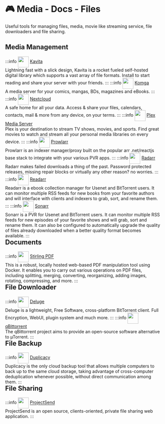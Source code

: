 # 🎮 Media - Docs - Files

Useful tools for managing files, media, movie like streaming service, file downloaders and file sharing.

## Media Management
:::info [<img src="/kavita-icon.png" width="35" height="35" style="display:inline-block; vertical-align: middle;">](./services/kavita) ‎ ‎ [Kavita](./services/kavita) <Badge type="tip" text="docker" style=" position: relative; float: right;" />
Lightning fast with a slick design, Kavita is a rocket fueled self-hosted digital library which supports a vast array of file formats. Install to start reading and share your server with your friends.
:::
:::info [<img src="/komga-icon.png" width="35" height="35" style="display:inline-block; vertical-align: middle;">](./services/komga) ‎ ‎ [Komga](./services/komga) <Badge type="tip" text="docker" style=" position: relative; float: right;" />
A media server for your comics, mangas, BDs, magazines and eBooks.
:::
:::info [<img src="/nextcloud-icon.png" width="35" height="35" style="display:inline-block; vertical-align: middle;">](./services/nextcloud) ‎ ‎ [Nextcloud](./services/nextcloud) <Badge type="tip" text="docker" style=" position: relative; float: right;" />
A safe home for all your data. Access & share your files, calendars, contacts, mail & more from any device, on your terms.
:::
:::info [<img src="/plex-icon.png" width="35" height="35" style="display:inline-block; vertical-align: middle;">](./services/plex-media-server) ‎ ‎ [Plex Media Server](./services/plex-media-server) <Badge type="tip" text="docker" style=" position: relative; float: right;" />
Plex is your destination to stream TV shows, movies, and sports. Find great movies to watch and stream all your personal media libraries on every device.
:::
:::info [<img src="/prowlarr-icon.png" width="35" height="35" style="display:inline-block; vertical-align: middle;">](./services/prowlarr) ‎ ‎ [Prowlarr](./services/prowlarr) <Badge type="tip" text="docker" style=" position: relative; float: right;" />
Prowlarr is an indexer manager/proxy built on the popular arr .net/reactjs base stack to integrate with your various PVR apps.
:::
:::info [<img src="/radarr-icon.png" width="35" height="35" style="display:inline-block; vertical-align: middle;">](./services/radarr) ‎ ‎ [Radarr](./services/radarr) <Badge type="tip" text="docker" style=" position: relative; float: right;" />
Radarr makes failed downloads a thing of the past. Password protected releases, missing repair blocks or virtually any other reason? no worries.
:::
:::info [<img src="/readarr-icon.png" width="35" height="35" style="display:inline-block; vertical-align: middle;">](./services/readarr) ‎ ‎ [Readarr](./services/readarr) <Badge type="tip" text="docker" style=" position: relative; float: right;" />
Readarr is a ebook collection manager for Usenet and BitTorrent users. It can monitor multiple RSS feeds for new books from your favorite authors and will interface with clients and indexers to grab, sort, and rename them.
:::
:::info [<img src="/sonarr-icon.png" width="35" height="35" style="display:inline-block; vertical-align: middle;">](./services/sonarr) ‎ ‎ [Sonarr](./services/sonarr) <Badge type="tip" text="docker" style=" position: relative; float: right;" />
Sonarr is a PVR for Usenet and BitTorrent users. It can monitor multiple RSS feeds for new episodes of your favorite shows and will grab, sort and rename them. It can also be configured to automatically upgrade the quality of files already downloaded when a better quality format becomes available.
:::

## Documents
:::info [<img src="/stirling-icon.png" width="35" height="35" style="display:inline-block; vertical-align: middle;">](./services/stirling-pdf) ‎ ‎ [Stirling PDF](./services/stirling-pdf) <Badge type="tip" text="docker" style=" position: relative; float: right;" />
This is a robust, locally hosted web-based PDF manipulation tool using Docker. It enables you to carry out various operations on PDF files, including splitting, merging, converting, reorganizing, adding images, rotating, compressing, and more.
:::

## File Downloader
:::info [<img src="/deluge-icon.png" width="35" height="35" style="display:inline-block; vertical-align: middle;">](./services/deluge) ‎ ‎ [Deluge](./services/deluge) <Badge type="tip" text="docker" style=" position: relative; float: right;" />
Deluge is a lightweight, Free Software, cross-platform BitTorrent client. Full Encryption, WebUI, plugin system and much more.
:::
:::info [<img src="/qbittorrent-icon.png" width="35" height="35" style="display:inline-block; vertical-align: middle;">](./services/qbittorrent) ‎ ‎ [qBittorrent](./services/qbittorrent) <Badge type="tip" text="docker" style=" position: relative; float: right;" />
The qBittorrent project aims to provide an open-source software alternative to µTorrent.
:::

## File Backup
:::info [<img src="/duplicacy-icon.png" width="35" height="35" style="display:inline-block; vertical-align: middle;">](./services/duplicacy) ‎ ‎ [Duplicacy](./services/duplicacy) <Badge type="tip" text="docker" style=" position: relative; float: right;" />
Duplicacy is the only cloud backup tool that allows multiple computers to back up to the same cloud storage, taking advantage of cross-computer deduplication whenever possible, without direct communication among them.
:::

## File Sharing
:::info [<img src="/projectsend-icon.png" width="35" height="35" style="display:inline-block; vertical-align: middle;">](./services/projectsend) ‎ ‎ [ProjectSend](./services/projectsend) <Badge type="tip" text="docker" style=" position: relative; float: right;" />
ProjectSend is an open source, clients-oriented, private file sharing web application.
:::